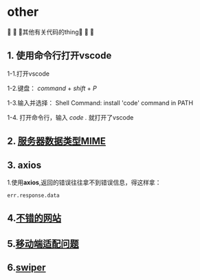 # other
🌺 🌺 🌺其他有关代码的thing🌺 🌺 🌺

## 1. 使用命令行打开vscode
1-1.打开vscode

1-2.键盘： *command* + *shift* + *P*

1-3.输入并选择： Shell Command: install 'code' command in PATH

1-4. 打开命令行，输入 *code .* 就打开了vscode


## 2. [服务器数据类型MIME](./aboutServer.md)
     

## 3. axios
1.使用**axios**,返回的错误往往拿不到错误信息，得这样拿：
```angular2html
err.response.data
```

## 4.[不错的网站](./网站.md)

## 5.[移动端适配问题](./MobileBugs/适配.md)

## 6.[swiper](./swiper)
